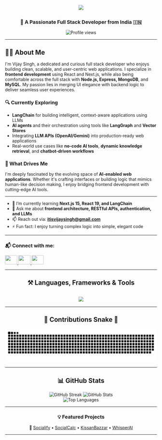 <h1 align="center">
  <img src="https://readme-typing-svg.herokuapp.com/?font=Righteous&size=35&center=true&vCenter=true&width=500&height=70&duration=4000&lines=Hi+There!+👋;+I'm+Vijay+Singh!" />
</h1>

<h3 align="center">🚀 A Passionate Full Stack Developer from India 🇮🇳</h3>

<p align="center">
  <img src="https://komarev.com/ghpvc/?username=vijaysingh1621&label=Profile%20views&color=0e75b6&style=flat" alt="Profile views" />
</p>

---

## 👨‍💻 About Me

I'm Vijay Singh, a dedicated and curious full stack developer who enjoys building clean, scalable, and user-centric web applications. I specialize in **frontend development** using React and Next.js, while also being comfortable across the full stack with **Node.js, Express, MongoDB**, and **MySQL**. My passion lies in merging UI elegance with backend logic to deliver seamless user experiences.

### 🔍 Currently Exploring
- **LangChain** for building intelligent, context-aware applications using LLMs
- **AI agents** and their orchestration using tools like **LangGraph** and **Vector Stores**
- Integrating **LLM APIs (OpenAI/Gemini)** into production-ready web applications
- Real-world use cases like **no-code AI tools**, **dynamic knowledge retrieval**, and **chatbot-driven workflows**

### 🧠 What Drives Me
I'm deeply fascinated by the evolving space of **AI-enabled web applications**. Whether it's crafting interfaces or building logic that mimics human-like decision making, I enjoy bridging frontend development with cutting-edge AI tools.

---

- 🌱 I’m currently learning **Next.js 15, React 19, and LangChain**
- 💬 Ask me about **frontend architecture, RESTful APIs, authentication, and LLMs**
- 📫 Reach out via: **itisvijaysingh@gmail.com**
- ⚡ Fun fact: I enjoy turning complex logic into simple, elegant code

---

<h3 align="left">📬 Connect with me:</h3>
<p align="left">
  <a href="https://www.linkedin.com/in/vijay-singh-b25483288" target="_blank">
    <img src="https://raw.githubusercontent.com/rahuldkjain/github-profile-readme-generator/master/src/images/icons/Social/linked-in-alt.svg" height="30" width="40" />
  </a>
  <a href="https://instagram.com/iam_vijay_singh._" target="_blank">
    <img src="https://raw.githubusercontent.com/rahuldkjain/github-profile-readme-generator/master/src/images/icons/Social/instagram.svg" height="30" width="40" />
  </a>
  <a href="https://www.leetcode.com/vijaysingh1621" target="_blank">
    <img src="https://raw.githubusercontent.com/rahuldkjain/github-profile-readme-generator/master/src/images/icons/Social/leet-code.svg" height="30" width="40" />
  </a>
</p>

---

<h2 align="center">⚒️ Languages, Frameworks & Tools</h2>
<br/>
<div align="center">
  <img src="https://skillicons.dev/icons?i=html,css,js,ts,react,nextjs,nodejs,express,python,flask,c,java,mongodb,mysql,firebase,tailwind,bootstrap,git,github,vscode,figma" />
</div>

---

<h2 align="center">🐍 Contributions Snake 🐍</h2>
<div align="center">
  <img src="https://raw.githubusercontent.com/salesp07/salesp07/output/github-contribution-grid-snake.svg" alt="snake gif" />
</div>

---

<h2 align="center">📊 GitHub Stats</h2>
<div align="center">
  <img width="390" src="https://github-readme-streak-stats-salesp07.vercel.app/?user=vijaysingh1621&count_private=true&theme=react&border_radius=10" alt="GitHub Streak" />
  <img width="390" src="https://github-readme-stats-salesp07.vercel.app/api?username=vijaysingh1621&count_private=true&show_icons=true&theme=react&rank_icon=github&border_radius=10" alt="GitHub Stats" />
  <br/>
  <img width="325" src="https://github-readme-stats-salesp07.vercel.app/api/top-langs/?username=vijaysingh1621&hide=html&langs_count=8&layout=compact&theme=react&border_radius=10" alt="Top Languages" />
</div>

---

<h3 align="center">💡 Featured Projects</h3>
<p align="center">
  🔗 <a href="https://mysocialify.vercel.app">Socialify</a> • 
  <a href="https://socialcalc.vercel.app">SocialCalc</a> • 
  <a href="https://kissanbazzar.vercel.app">KissanBazzar</a> • 
  <a href="https://whisperai.vercel.app">WhisperAI</a>
</p>

---
